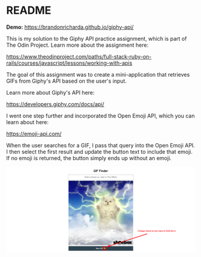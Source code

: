 # README

**Demo:** https://brandonricharda.github.io/giphy-api/

This is my solution to the Giphy API practice assignment, which is part of The Odin Project. Learn more about the assignment here:

https://www.theodinproject.com/paths/full-stack-ruby-on-rails/courses/javascript/lessons/working-with-apis

The goal of this assignment was to create a mini-application that retrieves GIFs from Giphy's API based on the user's input.

Learn more about Giphy's API here:

https://developers.giphy.com/docs/api/

I went one step further and incorporated the Open Emoji API, which you can learn about here:

https://emoji-api.com/

When the user searches for a GIF, I pass that query into the Open Emoji API. I then select the first result and update the button text to include that emoji. If no emoji is returned, the button simply ends up without an emoji.

![Screenshot](giphy-api.png)
